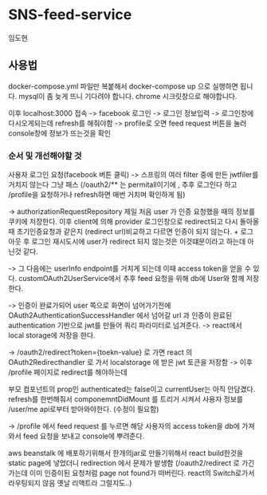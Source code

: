 # SNS-feed-service
임도현

## 사용법

docker-compose.yml 파일만 복붙해서 docker-compose up 으로 실행하면 됩니다. mysql이 좀 늦게 뜨니 기다려야 합니다. chrome 시크릿창으로 해야합니다.

이후 localhost:3000 접속 -> facebook 로그인 -> 로그인 정보입력 -> 로그인창에 다시오게되는데 refresh를 해줘야함 -> profile로 오면 feed request 버튼을 눌러 console창에 정보가 뜨는것을 확인


### 순서 및 개선해야할 것
사용자 로그인 요청(facebook 버튼 클릭) -> 스프링의 여러 filter 중에 만든 jwtfiler를 거치지 않는다 그냥 패스 (/oauth2/** 는 permitall이기에 , 추후 로그인다 하고 /profile을 요청하거나 refresh하면 매번 거치며 확인하게 됨) 

->  authorizationRequestRepository 제일 처음 user 가 인증 요청했을 때의 정보를 쿠키에 저장한다. 이후 client에 의해 provider 로그인창으로 redirect되고 다시 
돌아올때 초기인증요청과 같은지 (redirect url)비교하고 다르면 인증이 되지 않는다. + 로그아웃 후 로그인 재시도시에 user가 redirect 되지 않는것은 이것떄문이라고 하는데 아닌것 같다.

-> 그 다음에는 userInfo endpoint를 거치게 되는데 이때 access token을 얻을 수 있다. customOAuth2UserService에서 추후 feed 요청을 위해 db에 User와 함께 저장한다.

-> 인증이 완료가되어 user 쪽으로 화면이 넘어가기전에 OAuth2AuthenticationSuccessHandler 에서 넘어갈 url 과 인증이 완료된 authentication 기반으로 jwt를 만들어 쿼리 파라미터로 넘겨준다. -> react에서 local storage에 저장을 한다.

-> /oauth2/redirect?token={toekn-value} 로 가면 react 의 OAuth2Redirecthandler 로 가서 localstorage 에 받은 jwt 토큰을 저장함 -> 이후 /profile 페이지로 redirect를 해야하는데

부모 컴포넌트의 prop인 authenticated는 false이고 currentUser는 아직 안담겼다. refresh를 한번해줘서 componemntDidMount 를 트리거 시켜서 사용자 정보를 /user/me api로부터 받아와야한다. (수정이 필요함)

-> /profile 에서 feed request 를 누르면 해당 사용자의 access token을 db에 가져와서 feed 요청을 보내고 console에 뿌려준다.

aws beanstalk 에 배포하기위해서 한개의jar로 만들기위해서 react build한것을 static page에 넣었더니 redirection 에서 문제가 발생함 (/oauth2/redirect 로 가긴가는데 이미 인증이된 요청처럼 page not found가 떠버린다. react의 Switch로가서 라우팅되지 않음 옛날 리액트라 그럴지도..)


